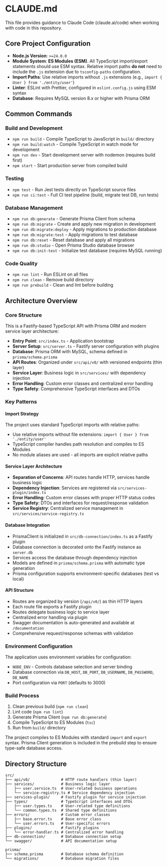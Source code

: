# CLAUDE.md

This file provides guidance to Claude Code (claude.ai/code) when working with code in this repository.

## Core Project Configuration

- **Node.js Version**: `>=24.0.0`
- **Module System**: **ES Modules (ESM)**. All TypeScript import/export statements should use ESM syntax. Relative import paths **do not** need to include the `.js` extension due to `tsconfig-paths` configuration.
- **Import Paths**: Use relative imports without `.js` extensions (e.g., `import { User } from './entity/user'`)
- **Linter**: ESLint with Prettier, configured in `eslint.config.js` using ESM syntax
- **Database**: Requires MySQL version 8.x or higher with Prisma ORM

## Common Commands

### Build and Development

- `npm run build` - Compile TypeScript to JavaScript in `build/` directory
- `npm run build:watch` - Compile TypeScript in watch mode for development
- `npm run dev` - Start development server with nodemon (requires build first)
- `npm start` - Start production server from compiled build

### Testing

- `npm test` - Run Jest tests directly on TypeScript source files
- `npm run ci:test` - Full CI test pipeline (build, migrate test DB, run tests)

### Database Management

- `npm run db:generate` - Generate Prisma Client from schema
- `npm run db:migrate` - Create and apply new migration in development
- `npm run db:migrate:deploy` - Apply migrations to production database
- `npm run db:migrate:test` - Apply migrations to test database
- `npm run db:reset` - Reset database and apply all migrations
- `npm run db:studio` - Open Prisma Studio database browser
- `npm run db:init-test` - Initialize test database (requires MySQL running)

### Code Quality

- `npm run lint` - Run ESLint on all files
- `npm run clean` - Remove build directory
- `npm run prebuild` - Clean and lint before building

## Architecture Overview

### Core Structure

This is a Fastify-based TypeScript API with Prisma ORM and modern service layer architecture:

- **Entry Point**: `src/index.ts` - Application bootstrap
- **Server Setup**: `src/server.ts` - Fastify server configuration with plugins
- **Database**: Prisma ORM with MySQL, schema defined in `prisma/schema.prisma`
- **API Routes**: Organized under `src/api/v0/` with versioned endpoints (thin layer)
- **Service Layer**: Business logic in `src/services/` with dependency injection
- **Error Handling**: Custom error classes and centralized error handling
- **Type Safety**: Comprehensive TypeScript interfaces and DTOs

### Key Patterns

#### Import Strategy

The project uses standard TypeScript imports with relative paths:
- Use relative imports without file extensions: `import { User } from './entity/user'`
- TypeScript compiler handles path resolution and compiles to ES Modules
- No module aliases are used - all imports are explicit relative paths

#### Service Layer Architecture

- **Separation of Concerns**: API routes handle HTTP, services handle business logic
- **Dependency Injection**: Services are registered via `src/services-plugin/index.ts`
- **Error Handling**: Custom error classes with proper HTTP status codes
- **Type Safety**: DTOs and interfaces for request/response validation
- **Service Registry**: Centralized service management in `src/services/service-registry.ts`

#### Database Integration

- PrismaClient is initialized in `src/db-connection/index.ts` as a Fastify plugin
- Database connection is decorated onto the Fastify instance as `server.db`
- Services access the database through dependency injection
- Models are defined in `prisma/schema.prisma` with automatic type generation
- Prisma configuration supports environment-specific databases (test vs local)

#### API Structure

- Routes are organized by version (`/api/v0/`) as thin HTTP layers
- Each route file exports a Fastify plugin
- Routes delegate business logic to service layer
- Centralized error handling via plugin
- Swagger documentation is auto-generated and available at `/documentation`
- Comprehensive request/response schemas with validation

### Environment Configuration

The application uses environment variables for configuration:

- `NODE_ENV` - Controls database selection and server binding
- Database connection via `DB_HOST`, `DB_PORT`, `DB_USERNAME`, `DB_PASSWORD`, `DB_NAME`
- Port configuration via `PORT` (defaults to 3000)

### Build Process

1. Clean previous build (`npm run clean`)
2. Lint code (`npm run lint`)
3. Generate Prisma Client (`npm run db:generate`)
4. Compile TypeScript to ES Modules (`tsc`)
5. Run from `build/` directory

The project compiles to ES Modules with standard `import` and `export` syntax. Prisma Client generation is included in the prebuild step to ensure type-safe database access.

## Directory Structure

```
src/
├── api/v0/              # HTTP route handlers (thin layer)
├── services/            # Business logic layer
│   ├── user.service.ts  # User-related business operations
│   └── service-registry.ts # Service dependency injection
├── services-plugin/     # Fastify plugin for service injection
├── types/               # TypeScript interfaces and DTOs
│   ├── user.types.ts    # User-related type definitions
│   └── common.types.ts  # Shared type definitions
├── errors/              # Custom error classes
│   ├── base.error.ts    # Base error class
│   └── user.errors.ts   # User-specific errors
├── plugins/             # Fastify plugins
│   └── error-handler.ts # Centralized error handling
├── db-connection/       # Database connection setup
└── swagger/             # API documentation setup

prisma/
├── schema.prisma        # Database schema definition
└── migrations/          # Database migration files
```
